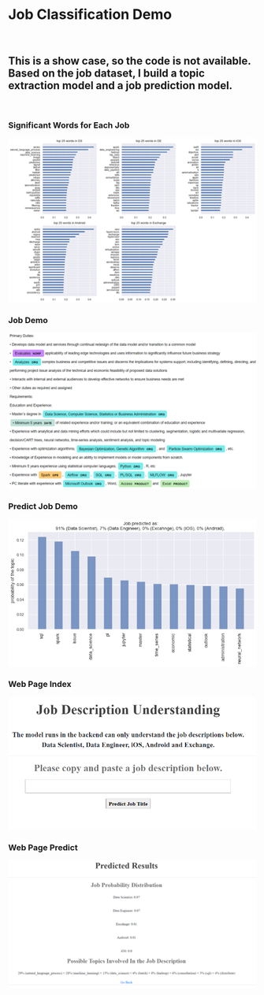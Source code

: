 # Job Classification Demo
<br>

## This is a show case, so the code is not available. Based on the job dataset, I build a topic extraction model and a job prediction model.
<br>

### Significant Words for Each Job
![Significant Words for Each Category](https://github.com/shuxg2017/job_classification_demo/blob/main/significant_features.png)

### Job Demo
![Job Demo](https://github.com/shuxg2017/job_classification_demo/blob/main/text_demo.PNG)

### Predict Job Demo
![Predict Job Demo](https://github.com/shuxg2017/job_classification_demo/blob/main/text_demo_prediction.png)

### Web Page Index
![Web Page](https://github.com/shuxg2017/job_classification_demo/blob/main/index_page.PNG)

### Web Page Predict
![Web Page Predict](https://github.com/shuxg2017/job_classification_demo/blob/main/predict_page.PNG)
